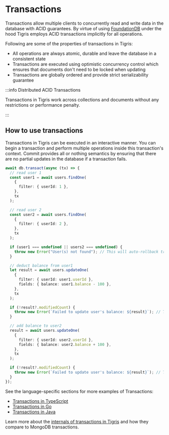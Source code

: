 # Transactions

Transactions allow multiple clients to concurrently read and write data in the
database with ACID guarantees. By virtue of using
[FoundationDB](https://apple.github.io/foundationdb/transaction-processing.html)
under the hood Tigris employs ACID transactions implicitly for all operations.

Following are some of the properties of transactions in Tigris:

- All operations are always atomic, durable and leave the database in a
  consistent state
- Transactions are executed using optimistic concurrency control which ensures
  that documents don't need to be locked when updating
- Transactions are globally ordered and provide strict serializability guarantee

:::info Distributed ACID Transactions

Transactions in Tigris work across collections and documents without any
restrictions or performance penalty.

:::

## How to use transactions

Transactions in Tigris can be executed in an interactive manner. You can begin a
transaction and perform multiple operations inside this transaction's context.
Commit provides all or nothing semantics by ensuring that there are no partial
updates in the database if a transaction fails.

```ts
await db.transact(async (tx) => {
  // read user 1
  const user1 = await users.findOne(
    {
      filter: { userId: 1 },
    },
    tx
  );

  // read user 2
  const user2 = await users.findOne(
    {
      filter: { userId: 2 },
    },
    tx
  );

  if (user1 === undefined || users2 === undefined) {
    throw new Error("User(s) not found"); // This will auto-rollback transaction
  }

  // deduct balance from user1
  let result = await users.updateOne(
    {
      filter: { userId: user1.userId },
      fields: { balance: user1.balance - 100 },
    },
    tx
  );

  if (!result?.modifiedCount) {
    throw new Error(`Failed to update user's balance: ${result}`); // This will auto-rollback transaction
  }

  // add balance to user2
  result = await users.updateOne(
    {
      filter: { userId: user2.userId },
      fields: { balance: user2.balance + 100 },
    },
    tx
  );

  if (!result?.modifiedCount) {
    throw new Error(`Failed to update user's balance: ${result}`); // This will auto-rollback transaction
  }
});
```

See the language-specific sections for more examples of Transactions:

- [Transactions in TypeScript](../../sdkstools/typescript/database/transactions.md)
- [Transactions in Go](../../sdkstools/golang/database/transactions.md)
- [Transactions in Java](../../sdkstools/java/database/transactions.mdx)

Learn more about the
[internals of transactions in Tigris](https://www.tigrisdata.com/blog/transaction-internals-tigris/)
and how they compare to MongoDB transactions.

